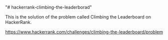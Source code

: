 "# hackerrank-climbing-the-leaderborad" 

This is the solution of the problem called Climbing the Leaderboard on HackerRank.

https://www.hackerrank.com/challenges/climbing-the-leaderboard/problem